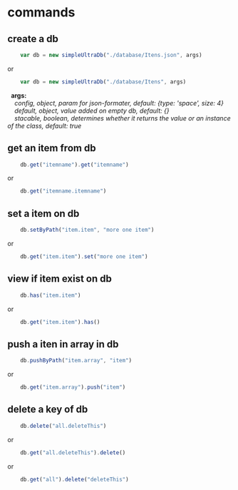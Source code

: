 # commands

## create a db

```js
    var db = new simpleUltraDb("./database/Itens.json", args)
```

or

```js
    var db = new simpleUltraDb("./database/Itens", args)
```

&nbsp;&nbsp;**args:**<br>
&nbsp;&nbsp;&nbsp;&nbsp;_config, object, param for json-formater, default: {type: 'space', size: 4}_<br>
&nbsp;&nbsp;&nbsp;&nbsp;_default, object, value added on empty db, default: {}_<br>
&nbsp;&nbsp;&nbsp;&nbsp;_stacable, boolean, determines whether it returns the value or an instance of the class, default: true_

## get an item from db

```js
    db.get("itemname").get("itemname")
```

or

```js 
    db.get("itemname.itemname")
```

## set a item on db

```js
    db.setByPath("item.item", "more one item")
```

or 

```js
    db.get("item.item").set("more one item")
```

## view if item exist on db

```js
    db.has("item.item")
```

or

```js
    db.get("item.item").has()
```

## push a iten in array in db

```js
    db.pushByPath("item.array", "item")
```

or

```js
    db.get("item.array").push("item")
```

## delete a key of db

```js
    db.delete("all.deleteThis")
```

or

```js
    db.get("all.deleteThis").delete()
```

or

```js
    db.get("all").delete("deleteThis")
```
